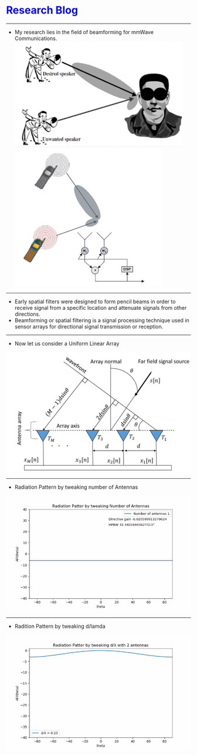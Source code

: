 # <span style="color:Blue;">Research Blog</span>
---
* My research lies in the field of beamforming for mmWave Communications.
<img src="images/beamforming.png?raw=true"/><img src="images/Beamforming_analogy_2.JPG?raw=true"/>
---
* Early spatial filters were designed to form pencil beams in order to receive signal from a specific location and attenuate signals from other directions.
* Beamforming or spatial filtering is a signal processing technique used in sensor arrays for directional signal transmission or reception.
---

* Now let us consider a Uniform Linear Array 
<img src="images/System_Model.pdf?raw=true"/>

---

* Radiation Pattern by tweaking number of Antennas
<img src="images/Antenna_Tweak.gif?raw=true"/>

---
* Radition Pattern by tweaking d/lamda
<img src="images/Ratio_Tweak.gif?raw=true"/>
